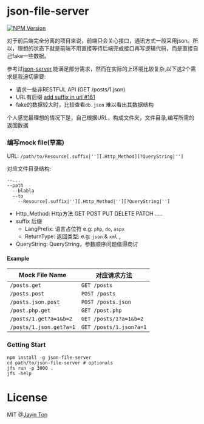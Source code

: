 # json-file-server
[![NPM Version](http://img.shields.io/npm/v/json-file-server.svg?style=flat)](https://www.npmjs.org/package/json-file-server)

对于前后端完全分离的项目来说，前端只会关心接口，通讯方式一般采用json。所以，理想的状态下就是前端不用直接等待后端完成接口再写逻辑代码，而是直接自己fake一些数据。

参考过[json-server](https://github.com/typicode/json-server),能满足部分需求，然而在实际的上环境比较复杂,以下这2个需求是我迫切需要:

* 请求一些非RESTFUL API (GET /posts/1.json)
* URL有后缀 [add suffix in url #161]()
* fake的数据较大时，比较查看`db.json` 难以看出其数据结构

个人感觉最理想的情况下是，自己根据URL，构成文件夹，文件目录,编写所需的返回数据

### 编写mock file(草案)

URL: `/path/to/Resource[.suffix|''][.Http_Method][?QueryString|'']`

对应文件目录结构:
```
--...
--path
  --blabla
  --to
    --Resource[.suffix|''][.Http_Method|''][?QueryString|'']
```

* Http_Method: Http方法 GET POST PUT DELETE PATCH .....
* suffix 后缀
  * LangPrefix: 语言占位符 e.g: `php`, `do`, `aspx`
  * ReturnType: 返回类型: e.g: `json` & `xml` ,
* QueryString: QueryString，参数顺序问题值得商讨


#### Example

Mock File Name|对应请求方法
-----|-----
`/posts.get` | `GET /posts`
`/posts.post`| `POST /posts`
`/posts.json.post` | `POST /posts.json`
`/post.php.get`| `GET /post.php`
`/posts/1.get?a=1&b=2` | `GET /posts/1?a=1&b=2`
`/posts/1.json.get?a=1` | `GET /posts/1.json?a=1`


### Getting Start

```shell
npm install -g json-file-server
cd path/to/json-file-server # optionals
jfs run -p 3000 .
jfs -help
```

# License

MIT @[Jayin Ton](http://www.jayinton.com)

